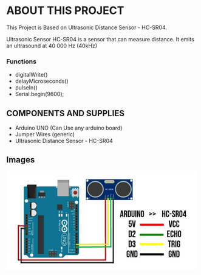 # ABOUT THIS PROJECT

This Project is Based on Ultrasonic Distance Sensor - HC-SR04.

Ultrasonic Sensor HC-SR04 is a sensor that can measure distance. It emits an ultrasound at 40 000 Hz (40kHz)

### Functions

- digitalWrite()
- delayMicroseconds()
- pulseIn()
- Serial.begin(9600);

## COMPONENTS AND SUPPLIES

- Arduino UNO (Can Use any arduino board)
- Jumper Wires (generic)
- Ultrasonic Distance Sensor - HC-SR04

## Images

<img width="500px" src="https://github.com/sasankaweera123/Arduino-Learning/blob/main/Session_08/IMG/img.png">
